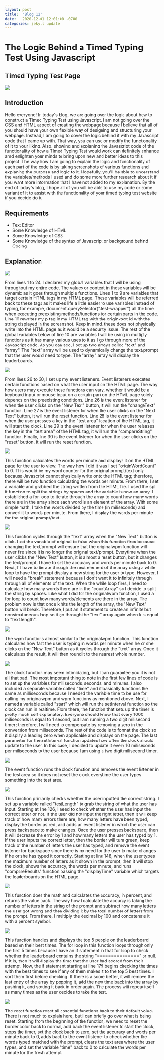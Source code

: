 ```yaml
---
layout: post
title:  "Blog 12"
date:   2020-12-01 12:01:00 -0700
categories: jekyll update
---
```

<h1><b>The Logic Behind a Timed Typing Test Using Javascript</b></h1>

<h2><b>Timed Typing Test Page</b></h2>

<img src="https://i.gyazo.com/332061713fb5083caeb7e98aee7d6325.png">

<h2><b>Introduction</b></h2>
<p>Hello everyone! In today's blog, we are going over the logic about how to construct a Timed Typing Test using Javascript. I am not going over the CSS and HTML aspect of creating the webpage because I believe that all of you should have your own flexible way of designing and structuring your webpage. Instead, I am going to cover the logic behind it with my Javascript code that I came up with. That way, you can use or modify the functionality of it to your liking. Also, showing and explaning the Javascript code of the functionality of how a TImed Typing Test would work can definitely enhance amd enlighten your minds to bring upon new and better ideas to this project. The way how I am going to explain the logic and functionality of each part of the code is by taking screenshots of various functions and explaning the purpose and logic to it. Hopefully, you'll be able to understand the variables/methods I used and do some more further research about it if you want more information that I have not added to my explanation. By the end of today's blog, I hope all of you will be able to use my code or some variant of it to assist with the functionality of your timed typing test website if you decide do it.
</p>

<h2><b>Requirements</b></h2>
<ul>
<li>Text Editor</li>
<li>Some Knowledge of HTML</li>
<li>Some Knowledge of CSS</li>
<li>Some Knowledge of the syntax of Javascript or background behind Coding</li>
</ul>

<h2><b>Explanation</b></h2>
<img src ="https://i.gyazo.com/6ff33c2efa303fc34b1f696afd09c56f.png">
<p>From lines 1 to 24, I declared my global variables that I will be using throughout my entire code. The values or content in these variables will be dynamic as it goes through multiple functions. Lines 1 to 9 are variables that target certain HTML tags in my HTML page. These variables will be referred back to these tags as it makes life a little easier to use variables instead of typing, for example, document.querySelector(&quot;.test-wrapper&quot;) all the time when executing preexisting methods/functions for certain parts in the code. Line 10 rewrites my p tag in my HTML tag with the origin-text id with the string displayed in the screenshot. Keep in mind, these does not physically write into the HTML page as it would be a security issue. The rest of the global variables below of line 10 are variables I will be using in multiply functions as it has many various uses to it as I go through more of the Javascript code. As you can see, I set up two arrays called &quot;text&quot; and &quot;array&quot;. The &quot;text&quot; array will be used to dynamically change the text/prompt that the user would need to type. The &quot;array&quot; array will display the leaderboards.
</p>

<img src ="https://i.gyazo.com/908fbf1d2c73dfe20f80a1cd2fe3445a.png">
<p>From lines 26 to 30, I set up my event listeners. Event listeners executes certain functions based on what the user input on the HTML page. The way how users may execute these functions can vary, whether it would be a keyboard input or mouse input on a certain part on the HTML page solely depends on the preexisting conditions. Line 26 is the event listener for when the user clicks on the &quot;New Text&quot; button, it will run the &quot;changeText&quot; function. Line 27 is the event listener for when the user clicks on the &quot;Next Text&quot; button, it will run the reset function. Line 28 is the event listener for when the user presses a key in the &quot;test area&quot; location of the HTML tag, it will start the clock. Line 29 is the event listener for when the user releases the key in the &quot;test area&quot; of the HTML tag, it will run the &quot;compareString&quot; function. Finally, line 30 is the event listener for when the user clicks on the &quot;reset&quot; button, it will run the reset function.
</p>

<img src="https://i.gyazo.com/8bbf9da0d91417d8385cc93476b786d6.png">
<p>This function calculates the words per minute and displays it on the HTML page for the user to view. The way how I did it was I set &quot;originWordCount&quot; to 0. This would be my word counter for the original prompt/text only because Javascript cannot physically write onto the HTML tag; therefore, there will be two function calculating the words per minute. From there, I set a variable and grabbed the string written from the HTML file. I used the spl it function to split the strings by spaces and the variable is now an array. I established a for-loop to iterate through the array to count how many words there are in the array since each word is an element of the array. With some simple math, I take the words divided by the time (in miliseconds) and convert it to words per minute. From there, I display the words per minute for the original prompt/text.
</p>

<img src ="https://i.gyazo.com/b38ce41d7de7bd4823129a85e24abb1f.png">
<p>This function cycles through the &quot;text&quot; array when the &quot;New Text&quot; button is click. I set the variable of original to false when this function fires because changing the text/prompt will ensure that the originalwpm function will never fire since it is no longer the original text/prompt. Everytime when the user clicks the &quot;New Text&quot; button, it is almost a reset button, but it changes the text/prompt. I have to set the accuracy and words per minute back to 0. Next, I'll have to iterate through the next element of the array using a while loop to have the prompt display a new string for the user to type. However, I will need a &quot;break&quot; statement because I don't want it to infinitely through through all of elements of the text. When the while loop fires, I need to calculate how many words there are in the &quot;countArray&quot; so I decide to split the string by spaces. Like what I did for the originalwpm function, I used a for loop to count how many words/elements are there in the array. The problem now is that once k hits the length of the array, the &quot;New Text&quot; button will break. Therefore, I put an if statement to create an infinite but nonsimutaneous loop so it go through the &quot;text&quot; array again when k is equal to &quot;text.length&quot;.
</p>

<img src="https://i.gyazo.com/3bcd5aa6fc3e85451597750586b2cf4e.png">
<p>The wpm functions almost similar to the originalwpm function. This function calculates how fast the user is typing in words per minute when he or she clicks on the &quot;New Text&quot; button as it cycles through the &quot;text&quot; array. Once it calculates the result, it will then round it to the nearest whole number.
</p>

<img src="https://i.gyazo.com/5d693b14770baa622121c9de9682c746.png">
<p>The clock function may seem intimidating, but I can guarantee you it is not all that bad. The most important thing to note in the first few lines of code is to set up the variables for miliseconds, seconds, and minutes. I also included a separate variable called &quot;time&quot; and it basically functions the same as milliseconds because I needed the variable time to be use for calling my originalwpm and wpm functions as mentioned above. Next, I named a variable called &quot;start&quot; which will run the setInterval function so the clock can run in realtime. From there, the function that sets up the timer is pretty much self explanatory. Everyone should know that every 1000 miliseconds is equal to 1 second, but I am running a two digit milisecond timer; therefore, I will need to compensate by removing a zero in the conversion from miliseconds. The rest of the code is to format the clock so it display a leading zero when applicable and displays on the page. The last parameter for the setInterval function updates how often the clock should update to the user. In this case, I decided to update it every 10 miliseconds per miliseconds to the user because I am using a two digit milisecond timer.
</p>

<img src="https://i.gyazo.com/5d6458595aa64d600038c1bf50ea4807.png">
<p>The event function runs the clock function and removes the event listener in the test area so it does not reset the clock everytime the user types something into the test area.
</p>

<img src ="https://i.gyazo.com/c2c8625d5caa9ab4df82dae68c32178b.png">
<P>This function primarily checks whether the user inputted the correct string. I set up a variable called &quot;testLength&quot; to grab the string of what the user has input. Starting at line 126, I need to check whether the user has input the correct letter or not. If the user did not input the right letter, then it will keep track of how many errors there are, how many letters have been typed, display the border as red, and adds an event listener in which the user can press backspace to make changes. Once the user presses backspace, then it will decrease the error by 1 and how many letters the user has typed by 1. If the user inputs the correct letter, then the border will turn green, keep track of the number of letters the user has typed, and remove the event listener for backspace since there is no need for the user to make changes if he or she has typed it correctly. Starting at line 148, when the user types the maximum number of letters as it shown in the prompt, then it will stop the clock, shows the accuracy, the words per minute, and runs &quot;compareResults&quot; function passing the &quot;displayTime&quot; variable which targets the leaderboards on the HTML page.
</P>

<img src="https://i.gyazo.com/e5be1704b1ab2505c1eeddd7be76de86.png">
<p>This function does the math and calculates the accuracy, in percent, and returns the value back. The way how I calculate the accuray is taking the number of letters in the string of the prompt and subtract how many letters the user got wrong and then dividing it by the total number of letters from the prompt. From there, I multiply the decimal by 100 and concatenate it with a percent symbol.
</p>

<img src="https://i.gyazo.com/63628860473675ddfa26706c56b1b613.png">
<p>This function handles and displays the top 5 people on the leaderboard based on their best times. The for loop in this function loops through only the first 5 times because I have an if statement in that for loop to check whether the leaderboard contains the string &quot;===============&quot; or null. If it is, then it will display the time that the user had scored from their attempt. Now, the if statement starting at line 179 begins checking the times with the best times to see if any of them makes it to the top 5 best times. I sort them first before checking. If there is a score better, it will remove the last entry of the array by popping it, add the new time back into the array by pushing it, and sorting it back in order again. The process will repeat itself as many times as the user decides to take the test.</p>

<img src="https://i.gyazo.com/28b357c7dbf4f736081e426912faf39f.png">
<p>The reset function reset all essential functions back to their default value. There is not much to explain here, but I can briefly go over what is being reset. Starting from the beginning of the function, we need to reset the border color back to normal, add back the event listener to start the clock, stops the timer, set the clock back to zero, set the accuracy and words per minute back to 0, adds back to the event listener to check whether the words typed matched with the prompt, clears the text area where the user types, and set the variable &quot;time&quot; back to 0 to calculate the words per minute for the fresh attempt.
</p>